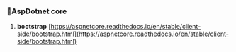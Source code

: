 ### 🧾AspDotnet core
1. **bootstrap**
[https://aspnetcore.readthedocs.io/en/stable/client-side/bootstrap.html](https://aspnetcore.readthedocs.io/en/stable/client-side/bootstrap.html)
